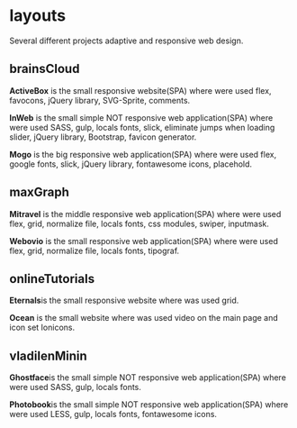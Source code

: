 # layouts
Several different projects adaptive and responsive web design.

## brainsCloud
**ActiveBox** is the small responsive website(SPA) where were used flex, favocons, jQuery library, SVG-Sprite, comments.

**InWeb** is the small simple NOT responsive web application(SPA) where were used SASS, gulp, locals fonts, slick, eliminate jumps when loading slider, jQuery library, Bootstrap, favicon generator.

**Mogo** is the big responsive web application(SPA) where were used flex, google fonts, slick, jQuery library, fontawesome icons, placehold.

## maxGraph
**Mitravel** is the middle responsive web application(SPA) where were used flex, grid, normalize file, locals fonts, css modules, swiper, inputmask.

**Webovio** is the small responsive web application(SPA) where were used flex, grid, normalize file, locals fonts, tipograf.

## onlineTutorials
**Eternals**is the small responsive website where was used grid.

**Ocean** is the small website where was used video on the main page and icon set Ionicons.

## vladilenMinin
**Ghostface**is the small simple NOT responsive web application(SPA) where were used SASS, gulp, locals fonts.

**Photobook**is the small simple NOT responsive web application(SPA) where were used LESS, gulp, locals fonts, fontawesome icons.
